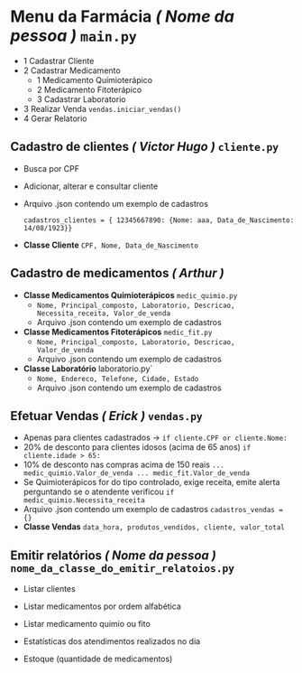 # Menu da Farmácia ***( Nome da pessoa )*** `main.py`  
  - 1 Cadastrar Cliente  
  - 2 Cadastrar Medicamento  
    - 1 Medicamento Quimioterápico  
    - 2 Medicamento Fitoterápico  
    - 3 Cadastrar Laboratorio  
  - 3 Realizar Venda `vendas.iniciar_vendas()` 
  - 4 Gerar Relatorio   

## Cadastro de clientes ***( Victor Hugo )*** `cliente.py`  
- Busca por CPF  
- Adicionar, alterar e consultar cliente  
- Arquivo .json contendo um exemplo de cadastros
  
  `cadastros_clientes = { 12345667890: {Nome: aaa,
                                Data_de_Nascimento: 14/08/1923}}`
  
- **Classe Cliente** `CPF, Nome, Data_de_Nascimento`


## Cadastro de medicamentos ***( Arthur )*** 
- **Classe Medicamentos Quimioterápicos** `medic_quimio.py`  
  - `Nome, Principal_composto, Laboratorio, Descricao, Necessita_receita, Valor_de_venda`  
  - Arquivo .json contendo um exemplo de cadastros  
- **Classe Medicamentos Fitoterápicos** `medic_fit.py`  
  - `Nome, Principal_composto, Laboratorio, Descricao, Valor_de_venda`  
  - Arquivo .json contendo um exemplo de cadastros  
- **Classe Laboratório** laboratorio.py`  
  - `Nome, Endereco, Telefone, Cidade, Estado`   
  - Arquivo .json contendo um exemplo de cadastros  

## Efetuar Vendas ***( Erick )*** `vendas.py`
- Apenas para clientes cadastrados -> `if cliente.CPF or cliente.Nome:`  
- 20% de desconto para clientes idosos (acima de 65 anos)  `if cliente.idade > 65:`  
- 10% de desconto nas compras acima de 150 reais `... medic_quimio.Valor_de_venda ... medic_fit.Valor_de_venda `
- Se Quimioterápicos for do tipo controlado, exige receita, emite alerta perguntando se o atendente verificou `if medic_quimio.Necessita_receita`
- Arquivo .json contendo um exemplo de cadastros `cadastros_vendas = {}`
- **Classe Vendas** `data_hora, produtos_vendidos, cliente, valor_total`  

## Emitir relatórios ***( Nome da pessoa )*** `nome_da_classe_do_emitir_relatoios.py` 
- Listar clientes  
- Listar medicamentos por ordem alfabética  
- Listar medicamento quimio ou fito  
- Estatísticas dos atendimentos realizados no dia

- Estoque (quantidade de medicamentos) 




 
